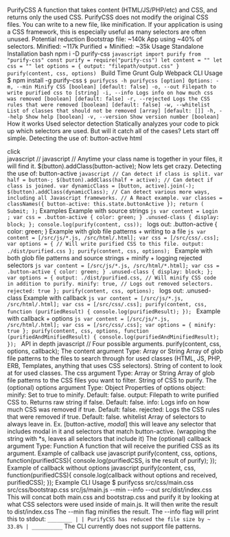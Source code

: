 PurifyCSS A function that takes content (HTML/JS/PHP/etc) and CSS, and returns only the used CSS. PurifyCSS does not modify the original CSS files. You can write to a new file, like minification. If your application is using a CSS framework, this is especially useful as many selectors are often unused. Potential reduction Bootstrap file: ~140k App using ~40% of selectors. Minified: ~117k Purified + Minified: ~35k Usage Standalone Installation bash npm i -D purify-css ```javascript import purify from "purify-css" const purify = require("purify-css") let content = "" let css = "" let options = { output: "filepath/output.css" } purify(content, css, options) ``` Build Time Grunt Gulp Webpack CLI Usage $ npm install -g purify-css ``` $ purifycss -h purifycss [option] Options: -m, --min Minify CSS [boolean] [default: false] -o, --out Filepath to write purified css to [string] -i, --info Logs info on how much css was removed [boolean] [default: false] -r, --rejected Logs the CSS rules that were removed [boolean] [default: false] -w, --whitelist List of classes that should not be removed [array] [default: []] -h, --help Show help [boolean] -v, --version Show version number [boolean] ``` How it works Used selector detection Statically analyzes your code to pick up which selectors are used. But will it catch all of the cases? Lets start off simple. Detecting the use of: button-active html <!-- html --> <!-- class directly on element --> <div class="button-active">click</div> javascript // javascript // Anytime your class name is together in your files, it will find it. $(button).addClass(button-active); Now lets get crazy. Detecting the use of: button-active ``` javascript // Can detect if class is split. var half = button-; $(button).addClass(half + active); // Can detect if class is joined. var dynamicClass = [button, active].join(-); $(button).addClass(dynamicClass); // Can detect various more ways, including all Javascript frameworks. // A React example. var classes = classNames({ button-active: this.state.buttonActive }); return ( Submit; ); ``` Examples Example with source strings ```js var content = Login ; var css = .button-active { color: green; } .unused-class { display: block; }; console.log(purify(content, css)); ``` logs out: .button-active { color: green; } Example with glob file patterns + writing to a file ```js var content = [/src/js/*.js, /src/html/.html]; var css = [/src/css/.css]; var options = { // Will write purified CSS to this file. output: ./dist/purified.css }; purify(content, css, options); ``` Example with both glob file patterns and source strings + minify + logging rejected selectors ```js var content = [/src/js/*.js, /src/html/*.html]; var css = .button-active { color: green; } .unused-class { display: block; }; var options = { output: ./dist/purified.css, // Will minify CSS code in addition to purify. minify: true, // Logs out removed selectors. rejected: true }; purify(content, css, options); ``` logs out: .unused-class Example with callback ```js var content = [/src/js/*.js, /src/html/.html]; var css = [/src/css/.css]; purify(content, css, function (purifiedResult) { console.log(purifiedResult); }); ``` Example with callback + options ```js var content = [/src/js/*.js, /src/html/.html]; var css = [/src/css/.css]; var options = { minify: true }; purify(content, css, options, function (purifiedAndMinifiedResult) { console.log(purifiedAndMinifiedResult); }); ``` API in depth javascript // Four possible arguments. purify(content, css, options, callback); The content argument Type: Array or String Array of glob file patterns to the files to search through for used classes (HTML, JS, PHP, ERB, Templates, anything that uses CSS selectors). String of content to look at for used classes. The css argument Type: Array or String Array of glob file patterns to the CSS files you want to filter. String of CSS to purify. The (optional) options argument Type: Object Properties of options object: minify: Set to true to minify. Default: false. output: Filepath to write purified CSS to. Returns raw string if false. Default: false. info: Logs info on how much CSS was removed if true. Default: false. rejected: Logs the CSS rules that were removed if true. Default: false. whitelist Array of selectors to always leave in. Ex. [button-active, *modal*] this will leave any selector that includes modal in it and selectors that match button-active. (wrapping the string with *s, leaves all selectors that include it) The (optional) callback argument Type: Function A function that will receive the purified CSS as its argument. Example of callback use javascript purify(content, css, options, function(purifiedCSS){ console.log(purifiedCSS, is the result of purify); }); Example of callback without options javascript purify(content, css, function(purifiedCSS){ console.log(callback without options and received, purifiedCSS); }); Example CLI Usage $ purifycss src/css/main.css src/css/bootstrap.css src/js/main.js --min --info --out src/dist/index.css This will concat both main.css and bootstrap.css and purify it by looking at what CSS selectors were used inside of main.js. It will then write the result to dist/index.css The --min flag minifies the result. The --info flag will print this to stdout: ``` ________ | | PurifyCSS has reduced the file size by ~ 33.8% | __________ ``` The CLI currently does not support file patterns.